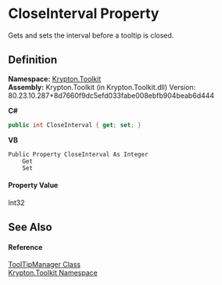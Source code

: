 # CloseInterval Property


Gets and sets the interval before a tooltip is closed.



## Definition
**Namespace:** <a href="79d2eac2-21f4-54ff-7552-b20c33c30600.md">Krypton.Toolkit</a>  
**Assembly:** Krypton.Toolkit (in Krypton.Toolkit.dll) Version: 80.23.10.287+8d7660f9dc5efd033fabe008ebfb904beab6d444

**C#**
``` C#
public int CloseInterval { get; set; }
```
**VB**
``` VB
Public Property CloseInterval As Integer
	Get
	Set
```



#### Property Value
Int32

## See Also


#### Reference
<a href="a3ab60b6-fe99-e139-01ee-7869073e5f5e.md">ToolTipManager Class</a>  
<a href="79d2eac2-21f4-54ff-7552-b20c33c30600.md">Krypton.Toolkit Namespace</a>  
